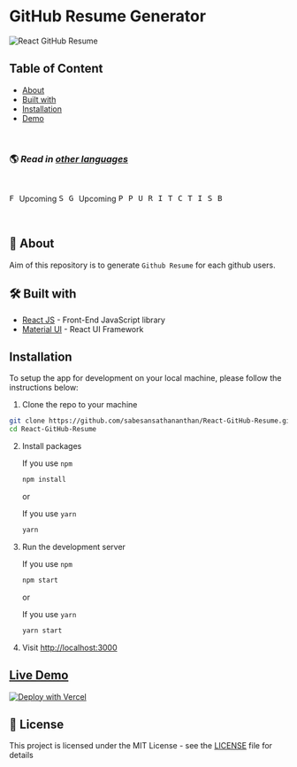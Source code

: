 # GitHub Resume Generator

![React GitHub Resume](./src/assets/readme/screenshot.png)

## Table of Content

- [About](#-about)
- [Built with](#️-built-with)
- [Installation](#installation)
- [Demo](#live-demo)

<br>

### 🌎 _Read in [other languages](./translations/Translations.md)_

<br>

<kbd>[<img title="French" alt="French" src="https://cdn.staticaly.com/gh/hjnilsson/country-flags/master/svg/fr.svg" height="14">](./translations/README.fr.md)</kbd> Upcoming
<kbd>[<img title="Spanish" alt="Spanish" src="https://cdn.staticaly.com/gh/hjnilsson/country-flags/master/svg/es.svg" height="14">](./translations/README.es.md)</kbd>
<kbd>[<img title="German" alt="German" src="https://cdn.staticaly.com/gh/hjnilsson/country-flags/master/svg/de.svg" height="14">](./translations/README.de.md)</kbd> Upcoming
<kbd>[<img title="Portuguese (Brasil)" alt="Portuguese (Brasil)" src="https://cdn.staticaly.com/gh/hjnilsson/country-flags/master/svg/br.svg" height="14">](./translations/README.pt_br.md)</kbd>
<kbd>[<img title="Polish" alt="Polish" src="https://cdn.staticaly.com/gh/hjnilsson/country-flags/master/svg/pl.svg" height="14">](./translations/README.pl.md)</kbd>
<kbd>[<img title="Ukrainian" alt="Ukrainian" src="https://cdn.staticaly.com/gh/hjnilsson/country-flags/master/svg/ua.svg" height="14">](./translations/README.uk.md)</kbd>
<kbd>[<img title="Russian" alt="Russian" src="https://cdn.staticaly.com/gh/hjnilsson/country-flags/master/svg/ru.svg" height="14">](./translations/README.ru.md)</kbd>
<kbd>[<img title="Italian" alt="Italian" src="https://cdn.staticaly.com/gh/hjnilsson/country-flags/master/svg/it.svg" height="14">](./translations/README.it.md)</kbd>
<kbd>[<img title="Telugu" alt="Telugu" src="https://cdn.staticaly.com/gh/hjnilsson/country-flags/master/svg/in.svg" height="14">](./translations/README.te.md)</kbd>
<kbd>[<img title="Czech" alt="Czech" src="https://cdn.staticaly.com/gh/hjnilsson/country-flags/master/svg/cz.svg" height="14">](./translations/README.cs.md)</kbd>
<kbd>[<img title="Tamil" alt="Tamil" src="https://cdn.staticaly.com/gh/hjnilsson/country-flags/master/svg/lk.svg" height="14">](./translations/README.ta.md)</kbd>
<kbd>[<img title="Indonesian" alt="Indonesian" src="https://cdn.staticaly.com/gh/hjnilsson/country-flags/master/svg/id.svg" height="14">](./translations/README.id.md)</kbd>
<kbd>[<img title="Sinhala" alt="Sinhala" src="https://cdn.staticaly.com/gh/hjnilsson/country-flags/master/svg/lk.svg" height="14">](./translations/README.si.md)</kbd>
<kbd>[<img title="Bulgarian" alt="Bulgarian" src="https://cdn.staticaly.com/gh/hjnilsson/country-flags/master/svg/bg.svg" height="14">](./translations/README.bg.md)</kbd>

<br>

## 🤔 About

Aim of this repository is to generate `Github Resume` for each github users.

## 🛠️ Built with

- [React JS](https://reactjs.org/) - Front-End JavaScript library
- [Material UI](https://material-ui.com/) - React UI Framework

## Installation

To setup the app for development on your local machine, please follow the instructions below:

1. Clone the repo to your machine

```bash
git clone https://github.com/sabesansathananthan/React-GitHub-Resume.git
cd React-GitHub-Resume
```

2. Install packages

   If you use `npm`

   ```bash
   npm install
   ```

   or

   If you use `yarn`

   ```bash
   yarn
   ```

3. Run the development server

   If you use `npm`

   ```bash
   npm start
   ```

   or

   If you use `yarn`

   ```bash
   yarn start
   ```

4. Visit <http://localhost:3000>

## [Live Demo](https://react-github-resume.vercel.app/)

[![Deploy with Vercel](https://vercel.com/button)](https://vercel.com/new/git/external?repository-url=https://github.com/sabesansathananthan/React-GitHub-Resume)

## 📄 License

This project is licensed under the MIT License - see the [LICENSE](./LICENSE) file for details

